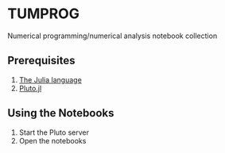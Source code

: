 # TUMPROG
Numerical programming/numerical analysis notebook collection
## Prerequisites
1. [The Julia language](https://julialang.org)
2. [Pluto.jl](https://github.com/fonsp/Pluto.jl)

## Using the Notebooks
1. Start the Pluto server
2. Open the notebooks
